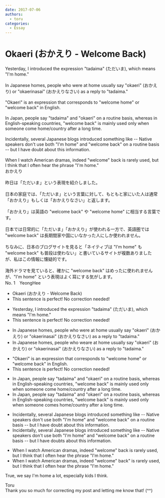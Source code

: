 ```yaml
---
date: 2017-07-06
authors:
  - toru
categories:
  - Essay
---
```


<h1 id="subject_show">Okaeri (おかえり - Welcome Back)</h1>
<div class="date" hidden>Jul 6, 2017 10:49</div>
<div id="post"><div id="body_show_ori">
Yesterday, I introduced the expression "tadaima" (ただいま), which means "I'm home."<br/><br/>In Japanese homes, people who were at home usually say "okaeri" (おかえり) or "okaerinasai" (おかえりなさい) as a reply to "tadaima."<br/><br/>"Okaeri" is an expression that corresponds to "welcome home" or "welcome back" in English.<br/><br/>In Japan, people say "tadaima" and "okaeri" on a routine basis, whereas in English-speaking countries, "welcome back" is mainly used only when someone come home/country after a long time.<br/><br/>Incidentally, several Japanese blogs introduced something like -- Native speakers don't use both "I'm home" and "welcome back" on a routine basis -- but I have doubt about this information.<br/><br/>When I watch American dramas, indeed "welcome" back is rarely used, but I think that I often hear the phrase "I'm home." 
</div></div>

<!-- more -->

<div id="post_ja"><div id="body_show_mo">
おかえり<br/><br/>昨日は「ただいま」という表現を紹介しました。<br/><br/>日本の家庭では、「ただいま」という言葉に対して、もともと家にいた人は通常「おかえり」もしくは「おかえりなさい」と返します。<br/><br/>「おかえり」は英語の "welcome back" や "welcome home" に相当する言葉です。<br/><br/>日本では日常的に「ただいま」「おかえり」が使われる一方で、英語圏では "welcome back" は長期間家や国にいなかった人にしか使われません。<br/><br/>ちなみに、日本のブログサイトを見ると「ネイティブは "I'm home" も "welcome back" も普段は使わない」と書いているサイトが複数ありましたが、私はこの情報に懐疑的です。<br/><br/>海外ドラマを見ていると、確かに "welcome back" はめったに使われませんが、"I'm home" という表現はよく耳にする気がします。
</div></div>
<div id="block"><div class="first_name"> No. 1　<span class="just_name">YeongHee</span></div><div id="block2">
<ul class="correction_field">
<li class="incorrect">Okaeri (おかえり - Welcome Back)</li>
<li class="corrected perfect">This sentence is perfect! No correction needed!</li>
</ul>
<ul class="correction_field">
<li class="incorrect">Yesterday, I introduced the expression "tadaima" (ただいま), which means "I'm home."</li>
<li class="corrected perfect">This sentence is perfect! No correction needed!</li>
</ul>
<ul class="correction_field">
<li class="incorrect">In Japanese homes, people who were at home usually say "okaeri" (おかえり) or "okaerinasai" (おかえりなさい) as a reply to "tadaima."</li>
<li class="corrected correct">
In Japanese homes, people who <span class="f_gray"><span class="sline">we</span></span><span class="f_red">a</span>re at home usually say "okaeri" (おかえり) or "okaerinasai" (おかえりなさい) as a reply to "tadaima."
</li>
</ul>
<ul class="correction_field">
<li class="incorrect">"Okaeri" is an expression that corresponds to "welcome home" or "welcome back" in English.</li>
<li class="corrected perfect">This sentence is perfect! No correction needed!</li>
</ul>
<ul class="correction_field">
<li class="incorrect">In Japan, people say "tadaima" and "okaeri" on a routine basis, whereas in English-speaking countries, "welcome back" is mainly used only when someone come home/country after a long time.</li>
<li class="corrected correct">
In Japan, people say "tadaima" and "okaeri" on a routine basis, whereas in English-speaking countries, "welcome back" is mainly used only when someone come<span class="f_red">s</span> home<span class="f_gray"><span class="sline">/country</span></span> after a long time.
</li>
</ul>
<ul class="correction_field">
<li class="incorrect">Incidentally, several Japanese blogs introduced something like -- Native speakers don't use both "I'm home" and "welcome back" on a routine basis -- but I have doubt about this information.</li>
<li class="corrected correct">
Incidentally, several Japanese blogs introduced something like -- Native speakers don't use both "I'm home" and "welcome back" on a routine basis -- but I have doubt<span class="f_red">s</span> about this information.
</li>
</ul>
<ul class="correction_field">
<li class="incorrect">When I watch American dramas, indeed "welcome" back is rarely used, but I think that I often hear the phrase "I'm home." </li>
<li class="corrected correct">
When I watch American dramas, indeed "welcome<span class="f_gray"><span class="sline">"</span></span> back<span class="f_red">"</span> is rarely used, but I think that I often hear the phrase "I'm home." 
</li>
</ul>
<p class="comment_small">
 True, we say I'm home a lot, especially kids I think.
</p>

</div><div class="name"><span class="just_name">Toru</span><br>
Thank you so much for correcting my post and letting me know that! (^^)
</div>
</div>
